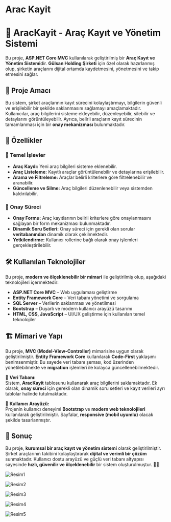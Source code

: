 # Arac Kayit

# 🚗 AracKayit - Araç Kayıt ve Yönetim Sistemi  

Bu proje, **ASP.NET Core MVC** kullanılarak geliştirilmiş bir **Araç Kayıt ve Yönetim Sistemi**dir. **Gülsan Holding Şirketi** için özel olarak hazırlanmış olup, şirketin araçlarını dijital ortamda kaydetmesini, yönetmesini ve takip etmesini sağlar.  

## 🎯 Proje Amacı  
Bu sistem, şirket araçlarının kayıt sürecini kolaylaştırmayı, bilgilerin güvenli ve erişilebilir bir şekilde saklanmasını sağlamayı amaçlamaktadır. Kullanıcılar, araç bilgilerini sisteme ekleyebilir, düzenleyebilir, silebilir ve detaylarını görüntüleyebilir. Ayrıca, belirli araçların kayıt sürecinin tamamlanması için bir **onay mekanizması** bulunmaktadır.  

## 🚀 Özellikler  
### 📌 Temel İşlevler  
- **Araç Kaydı:** Yeni araç bilgileri sisteme eklenebilir.  
- **Araç Listeleme:** Kayıtlı araçlar görüntülenebilir ve detaylarına erişilebilir.  
- **Arama ve Filtreleme:** Araçlar belirli kriterlere göre filtrelenebilir ve aranabilir.  
- **Güncelleme ve Silme:** Araç bilgileri düzenlenebilir veya sistemden kaldırılabilir.  

### 📌 Onay Süreci  
- **Onay Formu:** Araç kayıtlarının belirli kriterlere göre onaylanmasını sağlayan bir form mekanizması bulunmaktadır.  
- **Dinamik Soru Setleri:** Onay süreci için gerekli olan sorular **veritabanından** dinamik olarak çekilmektedir.  
- **Yetkilendirme:** Kullanıcı rollerine bağlı olarak onay işlemleri gerçekleştirilebilir.  

## 🛠 Kullanılan Teknolojiler  
Bu proje, **modern ve ölçeklenebilir bir mimari** ile geliştirilmiş olup, aşağıdaki teknolojileri içermektedir:  
- **ASP.NET Core MVC** – Web uygulaması geliştirme  
- **Entity Framework Core** – Veri tabanı yönetimi ve sorgulama  
- **SQL Server** – Verilerin saklanması ve yönetilmesi  
- **Bootstrap** – Duyarlı ve modern kullanıcı arayüzü tasarımı  
- **HTML, CSS, JavaScript** – UI/UX geliştirme için kullanılan temel teknolojiler  

## 🏗 Mimari ve Yapı  
Bu proje, **MVC (Model-View-Controller)** mimarisine uygun olarak geliştirilmiştir. **Entity Framework Core** kullanılarak **Code-First** yaklaşımı benimsenmiştir. Bu sayede veri tabanı şeması, kod üzerinden yönetilebilmekte ve **migration** işlemleri ile kolayca güncellenebilmektedir.  

📌 **Veri Tabanı:**  
Sistem, **AracKayit** tablosunu kullanarak araç bilgilerini saklamaktadır. Ek olarak, **onay süreci** için gerekli olan dinamik soru setleri ve kayıt verileri ayrı tablolar halinde tutulmaktadır.  

📌 **Kullanıcı Arayüzü:**  
Projenin kullanıcı deneyimi **Bootstrap** ve **modern web teknolojileri** kullanılarak geliştirilmiştir. Sayfalar, **responsive (mobil uyumlu)** olacak şekilde tasarlanmıştır.  



## 🏁 Sonuç  
Bu proje, **kurumsal bir araç kayıt ve yönetim sistemi** olarak geliştirilmiştir. Şirket araçlarının takibini kolaylaştırarak **dijital ve verimli bir çözüm** sunmaktadır. Kullanıcı dostu arayüzü ve güçlü veri tabanı altyapısı sayesinde **hızlı, güvenilir ve ölçeklenebilir** bir sistem oluşturulmuştur. 🚗✅  

![Resim1](https://github.com/user-attachments/assets/c2154a7b-f7f6-4f60-88f8-cc67fc878141)

![Resim2](https://github.com/user-attachments/assets/5b1099de-0c66-4c00-a153-c7e35bfac7a3)

![Resim3](https://github.com/user-attachments/assets/52635f42-18a5-41d9-ad43-395664e64fd4)

![Resim4](https://github.com/user-attachments/assets/527a8eeb-508b-4e1d-b5d8-8cc4dada5002)

![Resim5](https://github.com/user-attachments/assets/ee9a81d0-794a-4c45-9604-bbee9638e2b9)












